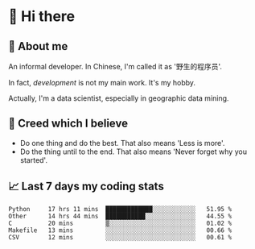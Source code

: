 # 👋 Hi there

## :speech_balloon: About me

An informal developer. In Chinese, I'm called it as '野生的程序员'.

In fact, _development_ is not my main work. It's my hobby.

Actually, I'm a data scientist, especially in geographic data mining.

## :see_no_evil: Creed which I believe

- Do one thing and do the best. That also means 'Less is more'.
- Do the thing until to the end. That also means 'Never forget why you started'.

## :chart_with_upwards_trend: Last 7 days my coding stats

<!--START_SECTION:waka-->
```text
Python     17 hrs 11 mins  █████████████░░░░░░░░░░░░   51.95 % 
Other      14 hrs 44 mins  ███████████░░░░░░░░░░░░░░   44.55 % 
C          20 mins         ▒░░░░░░░░░░░░░░░░░░░░░░░░   01.02 % 
Makefile   13 mins         ░░░░░░░░░░░░░░░░░░░░░░░░░   00.66 % 
CSV        12 mins         ░░░░░░░░░░░░░░░░░░░░░░░░░   00.61 % 
```
<!--END_SECTION:waka-->
